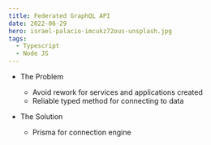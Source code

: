 ```yaml
---
title: Federated GraphQL API
date: 2022-06-29
hero: israel-palacio-imcukz72ous-unsplash.jpg
tags:
  - Typescript
  - Node JS
---
```

* The Problem

  * Avoid rework for services and applications created
  * Reliable typed method for connecting to data
* The Solution

  * Prisma for connection engine